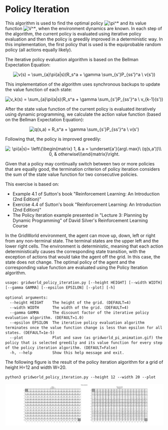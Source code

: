 <h1> Policy Iteration </h1>

This algorithm is used to find the optimal policy <img src="https://latex.codecogs.com/svg.image?\pi^*" title="\pi^*" />
and its value function <img src="https://latex.codecogs.com/svg.image?V^*" title="V^*" />, when the environment dynamics
are known. In each step of the algorithm, the current policy is evaluated using iterative policy evaluation and then the
policy is greedily improved in a deterministic way. In this implementation, the first policy that is used is the
equiprobable random policy (all actions equally likely).

The iterative policy evaluation algorithm is based on the Bellman Expectation Equation:

<!---
v(s) = \sum_{a}\pi(a|s)(R_s^a + \gamma \sum_{s'}P_{ss'}^a \ v(s'))
-->

<p align="center">
<img src="https://latex.codecogs.com/svg.image?v(s)&space;=&space;\sum_{a}\pi(a|s)(R_s^a&space;&plus;&space;\gamma&space;\sum_{s'}P_{ss'}^a&space;\&space;v(s'))" title="v(s) = \sum_{a}\pi(a|s)(R_s^a + \gamma \sum_{s'}P_{ss'}^a \ v(s'))" />
</p>

This implementation of the algorithm uses synchronous backups to update the value function of each state:

<!---
v_k(s) = \sum_{a}\pi(a|s)(R_s^a + \gamma \sum_{s'}P_{ss'}^a \ v_{k-1}(s'))
-->

<p align="center">
<img src="https://latex.codecogs.com/svg.image?v_k(s)&space;=&space;\sum_{a}\pi(a|s)(R_s^a&space;&plus;&space;\gamma&space;\sum_{s'}P_{ss'}^a&space;\&space;v_{k-1}(s'))" title="v_k(s) = \sum_{a}\pi(a|s)(R_s^a + \gamma \sum_{s'}P_{ss'}^a \ v_{k-1}(s'))" />
</p>

After the state value function of the current policy is evaluated iteratively using dynamic programming, we calculate the
action value function (based on the Bellman Expectation Equation):

<!---
q(s,a) = R_s^a + \gamma \sum_{s'}P_{ss'}^a \ v(s')
-->

<p align="center">
<img src="https://latex.codecogs.com/svg.image?q(s,a)&space;=&space;R_s^a&space;&plus;&space;\gamma&space;\sum_{s'}P_{ss'}^a&space;\&space;v(s')" title="q(s,a) = R_s^a + \gamma \sum_{s'}P_{ss'}^a \ v(s')" />
</p>

Following that, the policy is improved greedily:

<!---
pi(a|s)= \left\{\begin{matrix}
   1, & a = \underset{a'}{arg\ max}\ (q(s,a'))\\
   0, & otherwise\\
\end{matrix}\right.
-->

<p align="center">
<img src="https://latex.codecogs.com/svg.image?\pi(a|s)=&space;\left\{\begin{matrix}&space;&space;&space;1,&space;&&space;a&space;=&space;\underset{a'}{arg\&space;max}\&space;(q(s,a'))\\&space;&space;&space;0,&space;&&space;otherwise\\\end{matrix}\right." title="\pi(a|s)= \left\{\begin{matrix} 1, & a = \underset{a'}{arg\ max}\ (q(s,a'))\\ 0, & otherwise\\\end{matrix}\right." />
</p>

Given that a policy may continually switch between two or more policies that are equally good, the termination criterion
of policy iteration considers the sum of the state value function for two consecutive policies.

This exercise is based on:
- Example 4.1 of Sutton's book "Reinforcement Learning: An Introduction (2nd Edition)"
- Exercise 4.4 of Sutton's book "Reinforcement Learning: An Introduction (2nd Edition)"
- The Policy Iteration example presented in "Lecture 3: Planning by Dynamic Programming" of David Silver's Reinforcement
Learning Course

In the GridWorld environment, the agent can move up, down, left or right from any non-terminal state. The terminal
states are the upper left and the lower right cells. The environment is deterministic, meaning that each action
deterministically causes the corresponding state transition, with the exception of actions that would take the agent off 
the grid. In this case, the state does not change. The optimal policy of the agent and the corresponding value function
are evaluated using the Policy Iteration algorithm.

```commandline
usage: gridworld_policy_iteration.py [--height HEIGHT] [--width WIDTH] [--gamma GAMMA] [--epsilon EPSILON] [--plot] [-h]

optional arguments:
  --height HEIGHT    The height of the grid. (DEFAULT=4)
  --width WIDTH      The width of the grid. (DEFAULT=4)
  --gamma GAMMA      The discount factor of the iterative policy evaluation algorithm. (DEFAULT=1.0)
  --epsilon EPSILON  The iterative policy evaluation algorithm terminates once the value function change is less than epsilon for all states. (DEFAULT=1e-5)
  --plot             Plot and save (as gridworld_pi_animation.gif) the policy that is selected greedily and its value function for every step of the policy iteration algorithm. (DEFAULT=False)
  -h, --help         Show this help message and exit.
```
The following figure is the result of the policy iteration algorithm for a grid of height H=12 and width W=20.
```commandline
python3 gridworld_policy_iteration.py --height 12 --width 20 --plot
```

<center>
<img src="gridworld_pi_animation.gif"/>
</center>
